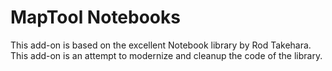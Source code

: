 # MapTool Notebooks

This add-on is based on the excellent Notebook library by Rod Takehara. This add-on is an attempt to modernize and cleanup the code of the library. 